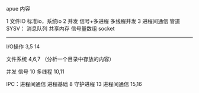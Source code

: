 apue 内容


1 文件IO
	标准io，系统io
2 并发
	信号+多进程
	多线程并发
3 进程间通信
	管道
	SYSV：
		消息队列
		共享内存
		信号量数组
	socket

---

I/O操作
	3,5
	14

文件系统
	4,6,7
	（分析一个目录中存放的内容）


并发
	信号 10
	多线程 10,11


IPC：进程间通信
	进程基础 8
	守护进程 13
	进程间通信 15,16




